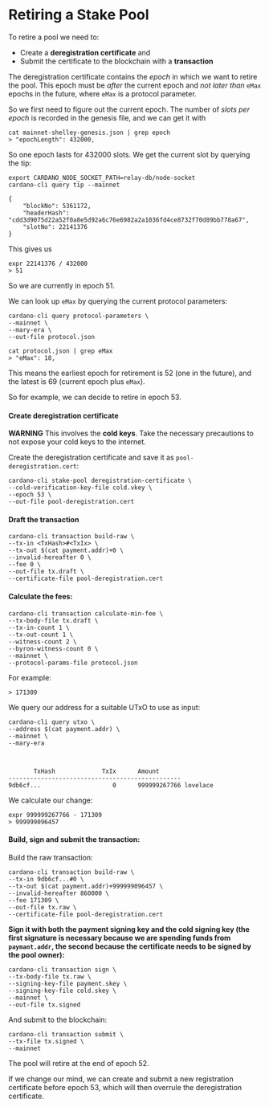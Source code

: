 # Retiring a Stake Pool

To retire a pool we need to:

* Create a **deregistration certificate** and
* Submit the certificate to the blockchain with a **transaction**

The deregistration certificate contains the _epoch_ in which we want to retire the pool. This epoch must be _after_ the current epoch and _not later than_ `eMax` epochs in the future, where `eMax` is a protocol parameter.

So we first need to figure out the current epoch. The number of _slots per epoch_ is recorded in the genesis file, and we can get it with

    cat mainnet-shelley-genesis.json | grep epoch
    > "epochLength": 432000,

So one epoch lasts for 432000 slots. We get the current slot by querying the tip:

    export CARDANO_NODE_SOCKET_PATH=relay-db/node-socket
    cardano-cli query tip --mainnet

    {
        "blockNo": 5361172,
        "headerHash": "cdd3d9075d22a52f0a8e5d92a6c76e6982a2a1036fd4ce8732f70d89bb778a67",
        "slotNo": 22141376
    }


This gives us

    expr 22141376 / 432000
    > 51

So we are currently in epoch 51.

We can look up `eMax` by querying the current protocol parameters:

    cardano-cli query protocol-parameters \
    --mainnet \
    --mary-era \
    --out-file protocol.json

    cat protocol.json | grep eMax
    > "eMax": 18,

This means the earliest epoch for retirement is 52 (one in the future), and the latest is 69 (current epoch plus `eMax`).

So for example, we can decide to retire in epoch 53.

#### Create deregistration certificate

**WARNING** This involves the __cold keys__. Take the necessary precautions to not expose your cold keys to the internet.

Create the deregistration certificate and save it as `pool-deregistration.cert`:

    cardano-cli stake-pool deregistration-certificate \
    --cold-verification-key-file cold.vkey \
    --epoch 53 \
    --out-file pool-deregistration.cert

#### Draft the transaction

    cardano-cli transaction build-raw \
    --tx-in <TxHash>#<TxIx> \
    --tx-out $(cat payment.addr)+0 \
    --invalid-hereafter 0 \
    --fee 0 \
    --out-file tx.draft \
    --certificate-file pool-deregistration.cert

#### Calculate the fees:

    cardano-cli transaction calculate-min-fee \
    --tx-body-file tx.draft \
    --tx-in-count 1 \
    --tx-out-count 1 \
    --witness-count 2 \
    --byron-witness-count 0 \
    --mainnet \
    --protocol-params-file protocol.json

For example:

    > 171309

We query our address for a suitable UTxO to use as input:

    cardano-cli query utxo \
    --address $(cat payment.addr) \
    --mainnet \
    --mary-era



           TxHash             TxIx      Amount
    ------------------------------------------------
    9db6cf...                    0      999999267766 lovelace

We calculate our change:

    expr 999999267766 - 171309
    > 999999096457

#### Build, sign and submit the transaction:

Build the raw transaction:

    cardano-cli transaction build-raw \
    --tx-in 9db6cf...#0 \
    --tx-out $(cat payment.addr)+999999096457 \
    --invalid-hereafter 860000 \
    --fee 171309 \
    --out-file tx.raw \
    --certificate-file pool-deregistration.cert

**Sign it with both the payment signing key and the cold signing key
(the first signature is necessary because we are spending funds from `paymant.addr`,
the second because the certificate needs to be signed by the pool owner):**

    cardano-cli transaction sign \
    --tx-body-file tx.raw \
    --signing-key-file payment.skey \
    --signing-key-file cold.skey \
    --mainnet \
    --out-file tx.signed

And submit to the blockchain:

    cardano-cli transaction submit \
    --tx-file tx.signed \
    --mainnet

The pool will retire at the end of epoch 52.

If we change our mind, we can create and submit a new registration certificate before epoch 53, which will then overrule the deregistration certificate.
